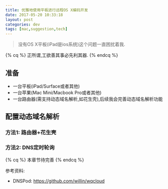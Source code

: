 ```yaml
---
title: 优雅地使用平板进行远程OS X编码开发
date: 2017-05-20 10:33:18
layout: post
categories: dev
tags: [mac,suggestion,tech]
---
```


> 没有OS X平板(iPad是ios系统)这个问题一直困扰着我.

{% cq %} 
正所谓,工欲善其事必先利其器. 
{% endcq %}

## 准备

- 一台平板(iPad/Surface或者其他)
- 一台苹果(Mac Mini/Macbook Pro或者其他)
- 一台路由器(需支持动态域名解析,如花生壳),后续我会完善动态域名解析功能

<!-- more -->

## 配置动态域名解析

### 方法1: 路由器+花生壳

### 方法2: DNS定时轮询

{% cq %} 
本章节待完善
{% endcq %}

参考资料:

- DNSPod: <https://github.com/willin/wqcloud>

